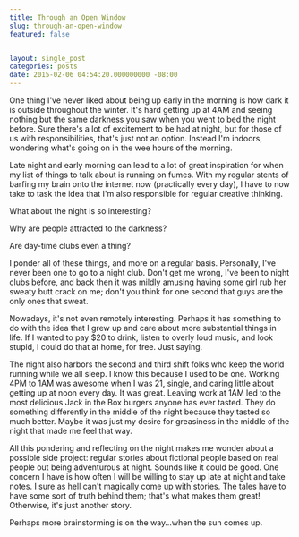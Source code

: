 ```yaml
---
title: Through an Open Window
slug: through-an-open-window
featured: false


layout: single_post
categories: posts
date: 2015-02-06 04:54:20.000000000 -08:00
---
```


One thing I've never liked about being up early in the morning is how dark it is outside throughout the winter. It's hard getting up at 4AM and seeing nothing but the same darkness you saw when you went to bed the night before. Sure there's a lot of excitement to be had at night, but for those of us with responsibilities, that's just not an option. Instead I'm indoors, wondering what's going on in the wee hours of the morning.

Late night and early morning can lead to a lot of great inspiration for when my list of things to talk about is running on fumes. With my regular stents of barfing my brain onto the internet now (practically every day), I have to now take to task the idea that I'm also responsible for regular creative thinking.

What about the night is so interesting?

Why are people attracted to the darkness?

Are day-time clubs even a thing?

I ponder all of these things, and more on a regular basis. Personally, I've never been one to go to a night club. Don't get me wrong, I've been to night clubs before, and back then it was mildly amusing having some girl rub her sweaty butt crack on me; don't you think for one second that guys are the only ones that sweat.

Nowadays, it's not even remotely interesting. Perhaps it has something to do with the idea that I grew up and care about more substantial things in life. If I wanted to pay $20 to drink, listen to overly loud music, and look stupid, I could do that at home, for free. Just saying.



The night also harbors the second and third shift folks who keep the world running while we all sleep. I know this because I used to be one. Working 4PM to 1AM was awesome when I was 21, single, and caring little about getting up at noon every day. It was great. Leaving work at 1AM led to the most delicious Jack in the Box burgers anyone has ever tasted. They do something differently in the middle of the night because they tasted so much better. Maybe it was just my desire for greasiness in the middle of the night that made me feel that way.

All this pondering and reflecting on the night makes me wonder about a possible side project: regular stories about fictional people based on real people out being adventurous at night. Sounds like it could be good. One concern I have is how often I will be willing to stay up late at night and take notes. I sure as hell can't magically come up with stories. The tales have to have some sort of truth behind them; that's what makes them great! Otherwise, it's just another story.

Perhaps more brainstorming is on the way…when the sun comes up.

